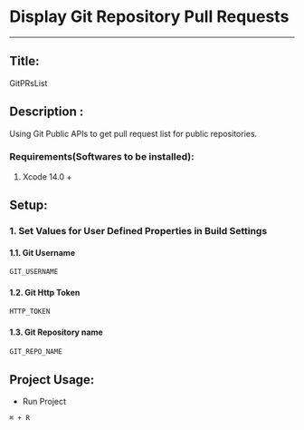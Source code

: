 # Display Git Repository Pull Requests
***
## Title: 
GitPRsList

## Description : 
Using Git Public APIs to get pull request list for public repositories.

### Requirements(Softwares to be installed):
1. Xcode 14.0 +

## Setup:
### 1. Set Values for User Defined Properties in Build Settings
#### 1.1. Git Username
```sh
GIT_USERNAME
```
#### 1.2. Git Http Token
```sh
HTTP_TOKEN
```
#### 1.3. Git Repository name
```sh
GIT_REPO_NAME
```

## Project Usage:
- Run Project
```
⌘ + R
```
